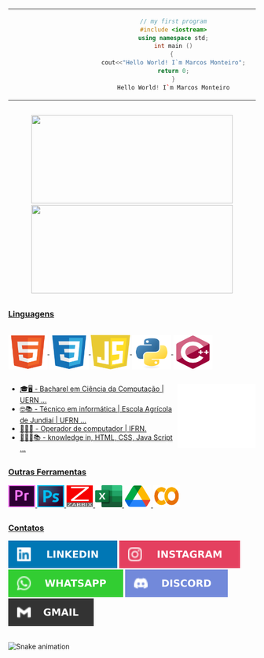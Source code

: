 
 <table>
  <tr>
  <td  align="center" width="30%">

  ```C++
  // my first program
  #include <iostream>
  using namespace std;
  int main ()
                                               {                                              
  cout<<"Hello World! I`m Marcos Monteiro";
  return 0;
  }
  Hello World! I`m Marcos Monteiro

  ```        

  </td>

 <td width="70%">
  <img align="right" alt="Marcos-ROBOT" height="180" style="border-radius:150px;" src="https://github.com/marcos16165/marcos16165/blob/main/img/ROBOT2.png">
 </td>
 </tr>
</table>

<div>

 ##
 
<div align="center">
  <a href="https://github.com/marcos16165">
  <img height="180em" width="410em" src="https://github-readme-stats.vercel.app/api?username=marcos16165&show_icons=true&theme=tokyonight&include_all_commits=true&count_private=true"/>
  <img height="180em" width="410em" src="https://github-readme-stats.vercel.app/api/top-langs/?username=marcos16165&layout=compact&langs_count=7&theme=tokyonight"/>
</div>
  
  ##
<h3>Linguagens </h3> 
<div style="display: inline_block"><br>
  <img align="center" alt="Marcos-HTML" height="70" width="80" src="https://github.com/marcos16165/marcos16165/blob/main/img/HTML5.svg">
  <img align="center" alt="Marcos-CSS" height="70" width="80" src="https://github.com/marcos16165/marcos16165/blob/main/img/CSS3.svg">
  <img align="center" alt="Marcos-JS" height="70" width="80" src="https://github.com/marcos16165/marcos16165/blob/main/img/JS.svg">
  <img align="center" alt="Marcos-PY" height="70" width="80" src="https://github.com/marcos16165/marcos16165/blob/main/img/PY.svg">
  <img align="center" alt="Marcos-C++" height="70" width="80" src="https://github.com/marcos16165/marcos16165/blob/main/img/C++.svg">
</div>
  
  ##
 
 <img align="right" alt="Marcos-BOOKS" width="160" height="130" src="https://github.com/marcos16165/marcos16165/blob/main/img/LIVROS.gif">
 
   - 🎓🖥️ - Bacharel em Ciência da Computação | UERN ...
   - 🤓📚 - Técnico em informática | Escola Agrícola de Jundiaí | UFRN ...
   - 🧑🏻‍💻 - Operador de computador | IFRN.
   - 👨🏻‍💻📚 - knowledge in, HTML, CSS, Java Script ...
 
  ##
 <h3>Outras Ferramentas </h3>
 <div>
  <img height="45" width="55" src="https://github.com/marcos16165/marcos16165/blob/main/img/PREMIERE.png">
  <img height="45" width="55" src="https://github.com/marcos16165/marcos16165/blob/main/img/PHOTOSHOP.png">
  <img height="45" width="55" src="https://github.com/marcos16165/marcos16165/blob/main/img/ZABBIX.png">
  <img height="45" width="55" src="https://github.com/marcos16165/marcos16165/blob/main/img/EXCEL.png">
  <img height="45" width="55" src="https://github.com/marcos16165/marcos16165/blob/main/img/DRIVE.png">
  <img height="45" width="55" src="https://github.com/marcos16165/marcos16165/blob/main/img/COLAB.png">
 </div>
 
  ##
  
<div> 
<h3>Contatos </h3>
   <a href="https://www.linkedin.com/in/francisco-marcos%E2%99%BF-5691b2211/" target="_blank"><img src="https://github.com/marcos16165/marcos16165/blob/main/img/LINKEDIN.svg" target="_blank"></a> 
   <a href="https://www.instagram.com/marcosmonteiro1601/" target="_blank"><img src="https://github.com/marcos16165/marcos16165/blob/main/img/INSTAGRAM.svg" target="_blank"></a>
 	<a href="https://contate.me/Marcos_Monteiro" target="_blank"><img src="https://github.com/marcos16165/marcos16165/blob/main/img/WHATSAPP.svg" target="_blank"></a>
  <a href="https://discord.gg/marcos16165#2261" target="_blank"><img src="https://github.com/marcos16165/marcos16165/blob/main/img/DISCORD.svg" target="_blank"></a>
  <a href = "mailto:franciscomarcos1616@gmail.com"><img src="https://github.com/marcos16165/marcos16165/blob/main/img/GMAIL.svg" target="_blank"></a>

</div>

 ##
![Snake animation](https://github.com/marcos16165/marcos16165/blob/output/github-contribution-grid-snake.svg)
 


  
